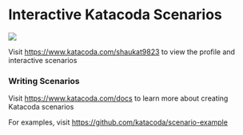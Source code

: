 # Interactive Katacoda Scenarios

[![](http://shields.katacoda.com/katacoda/shaukat9823/count.svg)](https://www.katacoda.com/shaukat9823 "Get your profile on Katacoda.com")

Visit https://www.katacoda.com/shaukat9823 to view the profile and interactive scenarios

### Writing Scenarios
Visit https://www.katacoda.com/docs to learn more about creating Katacoda scenarios

For examples, visit https://github.com/katacoda/scenario-example
